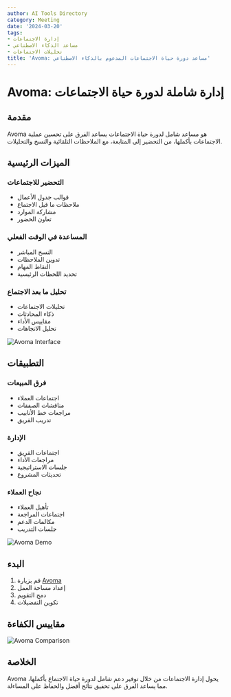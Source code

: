 ```yaml
---
author: AI Tools Directory
category: Meeting
date: '2024-03-20'
tags:
- إدارة الاجتماعات
- مساعد الذكاء الاصطناعي
- تحليلات الاجتماعات
title: 'Avoma: مساعد دورة حياة الاجتماعات المدعوم بالذكاء الاصطناعي'
---
```


# Avoma: إدارة شاملة لدورة حياة الاجتماعات

## مقدمة

Avoma هو مساعد شامل لدورة حياة الاجتماعات يساعد الفرق على تحسين عملية الاجتماعات بأكملها، من التحضير إلى المتابعة، مع الملاحظات التلقائية والنسخ والتحليلات.

## الميزات الرئيسية

### التحضير للاجتماعات
- قوالب جدول الأعمال
- ملاحظات ما قبل الاجتماع
- مشاركة الموارد
- تعاون الحضور

### المساعدة في الوقت الفعلي
- النسخ المباشر
- تدوين الملاحظات
- التقاط المهام
- تحديد اللحظات الرئيسية

### تحليل ما بعد الاجتماع
- تحليلات الاجتماعات
- ذكاء المحادثات
- مقاييس الأداء
- تحليل الاتجاهات

![Avoma Interface](/imgs/avoma/interface.jpg)

## التطبيقات

### فرق المبيعات
- اجتماعات العملاء
- مناقشات الصفقات
- مراجعات خط الأنابيب
- تدريب الفريق

### الإدارة
- اجتماعات الفريق
- مراجعات الأداء
- جلسات الاستراتيجية
- تحديثات المشروع

### نجاح العملاء
- تأهيل العملاء
- اجتماعات المراجعة
- مكالمات الدعم
- جلسات التدريب

![Avoma Demo](/imgs/avoma/demo.jpg)

## البدء

1. قم بزيارة [Avoma](https://avoma.com)
2. إعداد مساحة العمل
3. دمج التقويم
4. تكوين التفضيلات

## مقاييس الكفاءة

![Avoma Comparison](/imgs/avoma/comparison.jpg)

## الخلاصة

Avoma يحول إدارة الاجتماعات من خلال توفير دعم شامل لدورة حياة الاجتماع بأكملها، مما يساعد الفرق على تحقيق نتائج أفضل والحفاظ على المساءلة.